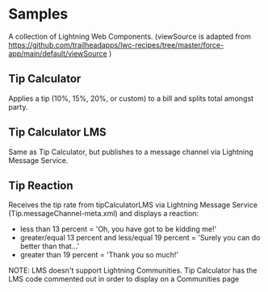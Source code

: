 # Samples

A collection of Lightning Web Components. (viewSource is adapted from  https://github.com/trailheadapps/lwc-recipes/tree/master/force-app/main/default/viewSource )

## Tip Calculator

Applies a tip (10%, 15%, 20%, or custom) to a bill and splits total amongst party. 

## Tip Calculator LMS

Same as Tip Calculator, but publishes to a message channel via Lightning Message Service.

## Tip Reaction

Receives the tip rate from tipCalculatorLMS via Lightning Message Service (Tip.messageChannel-meta.xml) and displays a reaction:
* less than 13 percent = 'Oh, you have got to be kidding me!'
* greater/equal 13 percent and less/equal 19 percent = 'Surely you can do better than that...'
* greater than 19 percent = 'Thank you so much!'


NOTE: LMS doesn't support Lightning Communities. Tip Calculator has the LMS code commented out in order to display on a Communities page




